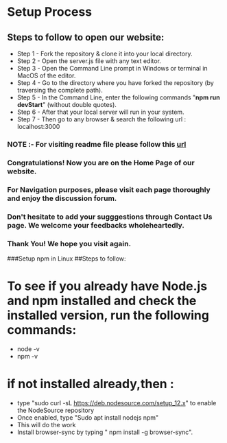 # Setup Process
## Steps to follow to open our website:
* Step 1 - Fork the repository & clone it into your local directory.
* Step 2 - Open the server.js file with any text editor.
* Step 3 - Open the Command Line prompt in Windows or terminal in MacOS of the editor.
* Step 4 - Go to the directory where you have forked the repository (by traversing the complete path).
* Step 5 - In the Command Line, enter the following commands "**npm run devStart**" (without double quotes).
* Step 6 - After that your local server will run in your system.
* Step 7 - Then go to any browser & search the following url : localhost:3000
### NOTE :- For visiting readme file please follow this [url](https://github.com/siddharth25pandey/discussion_forum_website/blob/master/README.md)
### Congratulations! Now you are on the Home Page of our website.
### For Navigation purposes, please visit each page thoroughly and enjoy the discussion forum.
### Don't hesitate to add your sugggestions through Contact Us page. We welcome your feedbacks wholeheartedly.
### Thank You! We hope you visit again.



###Setup npm in Linux
##Steps to follow:
# To see if you already have Node.js and npm installed and check the installed version, run the following commands:
* node -v
* npm -v
# if not installed already,then :
* type "sudo curl -sL https://deb.nodesource.com/setup_12.x" to enable the NodeSource repository
* Once enabled, type "Sudo apt install nodejs npm"
* This will do the work
* Install browser-sync by typing " npm install -g browser-sync".


